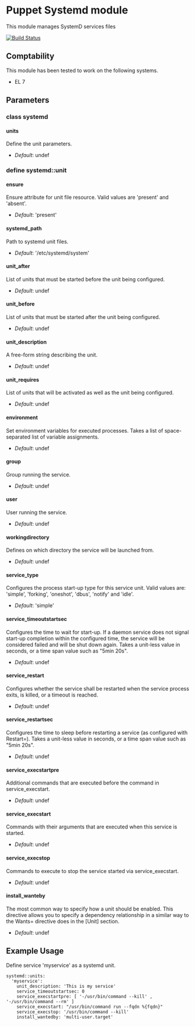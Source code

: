 # Puppet Systemd module

This module manages SystemD services files

[![Build Status](https://api.travis-ci.org/kodguru/puppet-module-systemd.png)](https://travis-ci.org/kodguru/puppet-module-systemd)


## Comptability

This module has been tested to work on the following systems.

* EL 7


## Parameters

### class systemd

#### units

Define the unit parameters.

- *Default*: undef

### define systemd::unit

#### ensure

Ensure attribute for unit file resource.  Valid values are 'present' and 'absent'.

- *Default*: 'present'

#### systemd_path

Path to systemd unit files.

- *Default*: '/etc/systemd/system'

#### unit_after

List of units that must be started before the unit being configured.

- *Default*: undef

#### unit_before

List of units that must be started after the unit being configured.

- *Default*: undef

#### unit_description

A free-form string describing the unit.

- *Default*: undef

#### unit_requires

List of units that will be activated as well as the unit being configured.

- *Default*: undef

#### environment

Set environment variables for executed processes. Takes a list of space-separated list of variable assignments.

- *Default*: undef

#### group

Group running the service.

- *Default*: undef

#### user

User running the service.

- *Default*: undef

#### workingdirectory

Defines on which directory the service will be launched from.

- *Default*: undef

#### service_type

Configures the process start-up type for this service unit.  Valid values are: 'simple', 'forking', 'oneshot', 'dbus', 'notify' and 'idle'.

- *Default*: 'simple'

#### service_timeoutstartsec


Configures the time to wait for start-up. If a daemon service does not signal start-up completion within the configured time, the service will be considered failed and will be shut down again. Takes a unit-less value in seconds, or a time span value such as "5min 20s".

- *Default*: undef

#### service_restart

Configures whether the service shall be restarted when the service process exits, is killed, or a timeout is reached.

- *Default*: undef

#### service_restartsec

Configures the time to sleep before restarting a service (as configured with Restart=). Takes a unit-less value in seconds, or a time span value such as "5min 20s".

- *Default*: undef

#### service_execstartpre

Additional commands that are executed before the command in service_execstart.

- *Default*: undef

#### service_execstart

Commands with their arguments that are executed when this service is started.

- *Default*: undef

#### service_execstop

Commands to execute to stop the service started via service_execstart.

- *Default*: undef

#### install_wanteby

The most common way to specify how a unit should be enabled. This directive allows you to specify a dependency relationship in a similar way to the Wants= directive does in the [Unit] section.

- *Default*: undef

## Example Usage

Define service 'myservice' as a systemd unit.

```
systemd::units:
  'myservice':
    unit_description: 'This is my service'
    service_timeoutstartsec: 0
    service_execstartpre: [ '-/usr/bin/command --kill' , '-/usr/bin/command --rm' ]
    service_execstart: "/usr/bin/command run --fqdn %{fqdn}"
    service_execstop: '/usr/bin/command --kill'
    install_wantedby: 'multi-user.target'
```
